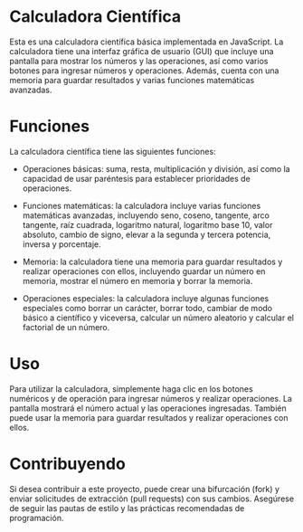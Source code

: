 # Calculadora Científica
Esta es una calculadora científica
básica implementada en JavaScript.
La calculadora tiene una interfaz gráfica de usuario (GUI) 
que incluye una pantalla para mostrar los números y las operaciones,
así como varios botones para ingresar números y operaciones. Además, 
cuenta con una memoria para guardar resultados y varias funciones 
matemáticas avanzadas.

# Funciones
La calculadora científica tiene las siguientes funciones:

* Operaciones básicas: suma, resta, multiplicación y división, así como la capacidad de usar paréntesis para establecer prioridades de operaciones.

* Funciones matemáticas: la calculadora incluye varias funciones matemáticas avanzadas, incluyendo seno, coseno, tangente, arco tangente, raíz cuadrada, logaritmo natural, logaritmo base 10, valor absoluto, cambio de signo, elevar a la segunda y tercera potencia, inversa y porcentaje.

* Memoria: la calculadora tiene una memoria para guardar resultados y realizar operaciones con ellos, incluyendo guardar un número en memoria, mostrar el número en memoria y borrar la memoria.

* Operaciones especiales: la calculadora incluye algunas funciones especiales como borrar un carácter, borrar todo, cambiar de modo básico a científico y viceversa, calcular un número aleatorio y calcular el factorial de un número.

# Uso
Para utilizar la calculadora, simplemente haga clic en los botones numéricos y de operación para ingresar números y realizar operaciones. La pantalla mostrará el número actual y las operaciones ingresadas. También puede usar la memoria para guardar resultados y realizar operaciones con ellos.

# Contribuyendo
Si desea contribuir a este proyecto, puede crear una bifurcación (fork) y enviar solicitudes de extracción (pull requests) con sus cambios. Asegúrese de seguir las pautas de estilo y las prácticas recomendadas de programación.
